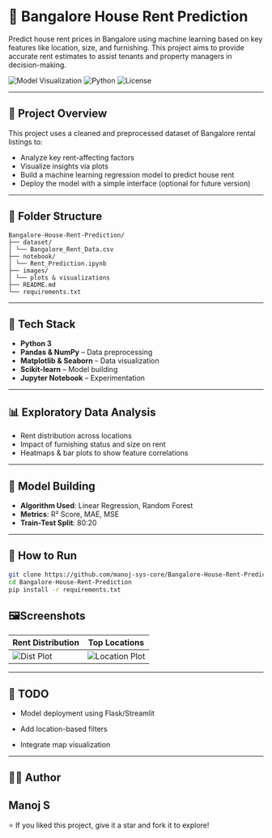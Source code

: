 # 🏡 Bangalore House Rent Prediction

Predict house rent prices in Bangalore using machine learning based on key features like location, size, and furnishing. This project aims to provide accurate rent estimates to assist tenants and property managers in decision-making.

![Model Visualization](https://img.shields.io/badge/ML-Regression-blue)
![Python](https://img.shields.io/badge/Built%20with-Python3-green)
![License](https://img.shields.io/github/license/manoj-sys-core/Bangalore-House-Rent-Prediction)

---

## 📌 Project Overview

This project uses a cleaned and preprocessed dataset of Bangalore rental listings to:
- Analyze key rent-affecting factors
- Visualize insights via plots
- Build a machine learning regression model to predict house rent
- Deploy the model with a simple interface (optional for future version)

---

## 📂 Folder Structure

```
Bangalore-House-Rent-Prediction/
├── dataset/
│ └── Bangalore_Rent_Data.csv
├── notebook/
│ └── Rent_Prediction.ipynb
├── images/
│ └── plots & visualizations
├── README.md
└── requirements.txt
```

---

## 🧠 Tech Stack

- **Python 3**
- **Pandas & NumPy** – Data preprocessing
- **Matplotlib & Seaborn** – Data visualization
- **Scikit-learn** – Model building
- **Jupyter Notebook** – Experimentation

---

## 📊 Exploratory Data Analysis

- Rent distribution across locations
- Impact of furnishing status and size on rent
- Heatmaps & bar plots to show feature correlations

---

## 🤖 Model Building

- **Algorithm Used**: Linear Regression, Random Forest
- **Metrics**: R² Score, MAE, MSE
- **Train-Test Split**: 80:20

---

## 🚀 How to Run

```bash
git clone https://github.com/manoj-sys-core/Bangalore-House-Rent-Prediction.git
cd Bangalore-House-Rent-Prediction
pip install -r requirements.txt
```
## 🖼️Screenshots
| Rent Distribution                  | Top Locations                              |
| ---------------------------------- | ------------------------------------------ |
| ![Dist Plot](images/rent_dist.png) | ![Location Plot](images/top_locations.png) |

---

## 📌 TODO
-  Model deployment using Flask/Streamlit

 - Add location-based filters

 - Integrate map visualization
---

## 🙋‍♂️ Author
Manoj S
---

⭐ If you liked this project, give it a star and fork it to explore!
